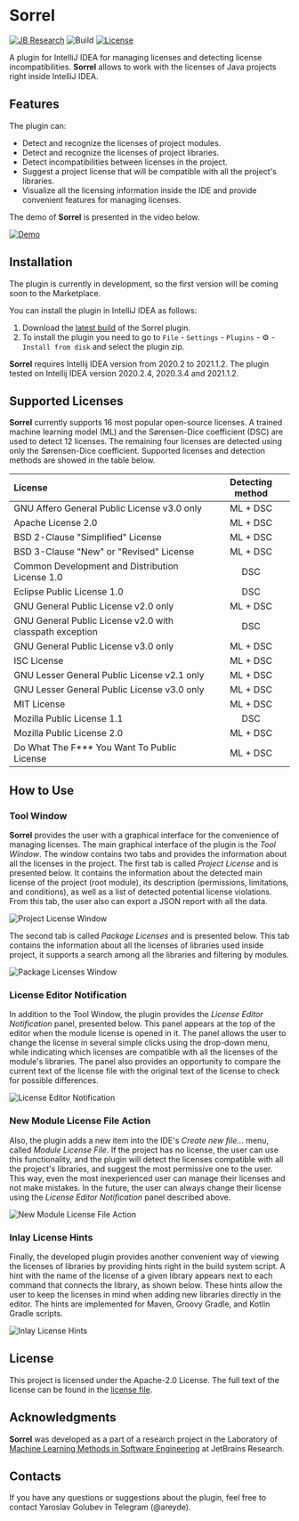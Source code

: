 # Sorrel

[![JB Research](https://jb.gg/badges/research-flat-square.svg)](https://research.jetbrains.org/)
![Build](https://github.com/JetBrains-Research/sorrel/workflows/Build/badge.svg)
[![License](https://img.shields.io/badge/License-Apache%202.0-blue.svg)](https://github.com/JetBrains-Research/sorrel/blob/main/LICENSE)

<!-- Plugin description -->
A plugin for IntelliJ IDEA for managing licenses and detecting license incompatibilities. **Sorrel** allows to work with the
licenses of Java projects right inside IntelliJ IDEA.

## Features

The plugin can:

- Detect and recognize the licenses of project modules.
- Detect and recognize the licenses of project libraries.
- Detect incompatibilities between licenses in the project.
- Suggest a project license that will be compatible with all the project's libraries.
- Visualize all the licensing information inside the IDE and provide convenient features for managing licenses.

<!-- Plugin description end -->

The demo of **Sorrel** is presented in the video below.

[![Demo](http://img.youtube.com/vi/doUeAwPjcPE/0.jpg)](http://www.youtube.com/watch?v=doUeAwPjcPE)

## Installation

The plugin is currently in development, so the first version will be coming soon to the Marketplace.

You can install the plugin in IntelliJ IDEA as follows:

1. Download the [latest build]() of the Sorrel plugin.
2. To install the plugin you need to go to `File` - `Settings` - `Plugins` - ⚙️ - `Install from disk` and select the
   plugin zip.

**Sorrel** requires Intellij IDEA version from 2020.2 to 2021.1.2. The plugin tested on Intellij IDEA version 2020.2.4,
2020.3.4 and 2021.1.2.

## Supported Licenses

**Sorrel** currently supports 16 most popular open-source licenses. A trained machine learning model (ML) and the
Sørensen-Dice coefficient (DSC)
are used to detect 12 licenses. The remaining four licenses are detected using only the Sørensen-Dice coefficient.
Supported licenses and detection methods are showed in the table below.

| License                                                  | Detecting method |
| :------------------------------------------------------- | :--------------: |
| GNU Affero General Public License v3.0 only              | ML + DSC         |
| Apache License 2.0                                       | ML + DSC         |
| BSD 2-Clause "Simplified" License                        | ML + DSC         |
| BSD 3-Clause "New" or "Revised" License                  | ML + DSC         |
| Common Development and Distribution License 1.0          | DSC              |
| Eclipse Public License 1.0                               | DSC              |
| GNU General Public License v2.0 only                     | ML + DSC         |
| GNU General Public License v2.0 with classpath exception | DSC              |
| GNU General Public License v3.0 only                     | ML + DSC         |
| ISC License                                              | ML + DSC         |
| GNU Lesser General Public License v2.1 only              | ML + DSC         |
| GNU Lesser General Public License v3.0 only              | ML + DSC         |
| MIT License                                              | ML + DSC         |
| Mozilla Public License 1.1                               | DSC              |
| Mozilla Public License 2.0                               | ML + DSC         |
| Do What The F*** You Want To Public License              | ML + DSC         |

## How to Use

### Tool Window

**Sorrel** provides the user with a graphical interface for the convenience of managing licenses. The main graphical
interface of the plugin is the *Tool Window*. The window contains two tabs and provides the information about all the
licenses in the project. The first tab is called *Project License* and is presented below. It contains the information
about the detected main license of the project (root module), its description (permissions, limitations, and conditions), 
as well as a list of detected potential license violations. From this tab, the user also can export a JSON report with
all the data.

![Project License Window](https://github.com/JetBrains-Research/sorrel/raw/main/docs/pictures/ProjectLicenseWindow.png)

The second tab is called *Package Licenses* and is presented below. This tab contains the information about all the
licenses of libraries used inside project, it supports a search among all the libraries and filtering by modules.

![Package Licenses Window](https://github.com/JetBrains-Research/sorrel/raw/main/docs/pictures/PackageLicensesWindow.png)

### License Editor Notification

In addition to the Tool Window, the plugin provides the *License Editor Notification* panel, presented below. This panel
appears at the top of the editor when the module license is opened in it. The panel allows the user to change the
license in several simple clicks using the drop-down menu, while indicating which licenses are compatible with all the
licenses of the module's libraries. The panel also provides an opportunity to compare the current text of the license
file with the original text of the license to check for possible differences.

![License Editor Notification](https://github.com/JetBrains-Research/sorrel/raw/main/docs/pictures/LicenseEditorNotification.png)

### New Module License File Action

Also, the plugin adds a new item into the IDE's *Create new file...* menu, called *Module License File*. If the project
has no license, the user can use this functionality, and the plugin will detect the licenses compatible with all the
project's libraries, and suggest the most permissive one to the user. This way, even the most inexperienced user can
manage their licenses and not make mistakes. In the future, the user can always change their license using the *License
Editor Notification* panel described above.

![New Module License File Action](https://github.com/JetBrains-Research/sorrel/raw/main/docs/pictures/NewModuleLicenseFileAction.png)

### Inlay License Hints

Finally, the developed plugin provides another convenient way of viewing the licenses of libraries by providing hints
right in the build system script. A hint with the name of the license of a given library appears next to each command
that connects the library, as shown below. These hints allow the user to keep the licenses in mind when adding new
libraries directly in the editor. The hints are implemented for Maven, Groovy Gradle, and Kotlin Gradle scripts.

![Inlay License Hints](https://github.com/JetBrains-Research/sorrel/raw/main/docs/gif/InlayLicenseHints.gif)

## License

This project is licensed under the Apache-2.0 License. The full text of the license can be found in
the [license file](https://github.com/JetBrains-Research/sorrel/blob/main/LICENSE).

## Acknowledgments

**Sorrel** was developed as a part of a research project in the Laboratory of [Machine Learning Methods in Software Engineering](https://research.jetbrains.org/groups/ml_methods/) at JetBrains Research.

## Contacts

If you have any questions or suggestions about the plugin, feel free to contact Yaroslav Golubev in Telegram (@areyde).

